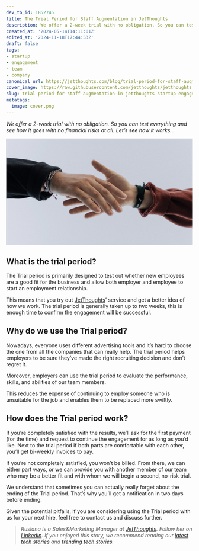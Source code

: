 ```yaml
---
dev_to_id: 1852745
title: The Trial Period for Staff Augmentation in JetThoughts
description: We offer a 2-week trial with no obligation. So you can test everything and see how it goes with no...
created_at: '2024-05-14T14:11:01Z'
edited_at: '2024-11-18T17:44:53Z'
draft: false
tags:
- startup
- engagement
- team
- company
canonical_url: https://jetthoughts.com/blog/trial-period-for-staff-augmentation-in-jetthoughts-startup-engagement/
cover_image: https://raw.githubusercontent.com/jetthoughts/jetthoughts.github.io/master/content/blog/trial-period-for-staff-augmentation-in-jetthoughts-startup-engagement/cover.png
slug: trial-period-for-staff-augmentation-in-jetthoughts-startup-engagement
metatags:
  image: cover.png
---
```

*We offer a 2-week trial with no obligation. So you can test everything and see how it goes with no financial risks at all. Let’s see how it works…*

![Photo by [Austin Kehmeier](https://unsplash.com/@a_kehmeier?utm_source=unsplash&utm_medium=referral&utm_content=creditCopyText) on [Unsplash](https://unsplash.com/s/photos/hands-together?utm_source=unsplash&utm_medium=referral&utm_content=creditCopyText)](file_0.png)

## What is the trial period?

The Trial period is primarily designed to test out whether new employees are a good fit for the business and allow both employer and employee to start an employment relationship.

This means that you try out [JetThoughts](https://www.jetthoughts.com/)’ service and get a better idea of how we work. The trial period is generally taken up to two weeks, this is enough time to confirm the engagement will be successful.

## Why do we use the Trial period?

Nowadays, everyone uses different advertising tools and it’s hard to choose the one from all the companies that can really help. The trial period helps employers to be sure they’ve made the right recruiting decision and don’t regret it.

Moreover, employers can use the trial period to evaluate the performance, skills, and abilities of our team members.

This reduces the expense of continuing to employ someone who is unsuitable for the job and enables them to be replaced more swiftly.

## How does the Trial period work?

If you’re completely satisfied with the results, we’ll ask for the first payment (for the time) and request to continue the engagement for as long as you’d like. Next to the trial period if both parts are comfortable with each other, you’ll get bi-weekly invoices to pay.

If you’re not completely satisfied, you won’t be billed. From there, we can either part ways, or we can provide you with another member of our team who may be a better fit and with whom we will begin a second, no-risk trial.

We understand that sometimes you can actually really forget about the ending of the Trial period. That’s why you’ll get a notification in two days before ending.

Given the potential pitfalls, if you are considering using the Trial period with us for your next hire, feel free to contact us and discuss further.
>  *Ruslana is a Sales&Marketing Manager at [JetThoughts](https://www.jetthoughts.com/). Follow her on [LinkedIn](https://www.linkedin.com/in/ruslana-brykaliuk-970016135/).*
>  *If you enjoyed this story, we recommend reading our [latest tech stories](https://jtway.co/latest) and [trending tech stories](https://jtway.co/trending).*
